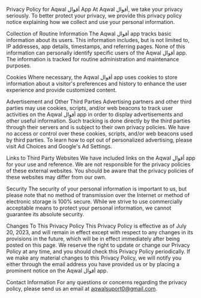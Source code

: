 Privacy Policy for Aqwal أقوال App
At Aqwal أقوال, we take your privacy seriously. To better protect your privacy, we provide this privacy policy notice explaining how we collect and use your personal information.

Collection of Routine Information
The Aqwal أقوال app tracks basic information about its users. This information includes, but is not limited to, IP addresses, app details, timestamps, and referring pages. None of this information can personally identify specific users of the Aqwal أقوال app. The information is tracked for routine administration and maintenance purposes.

Cookies
Where necessary, the Aqwal أقوال app uses cookies to store information about a visitor's preferences and history to enhance the user experience and provide customized content.

Advertisement and Other Third Parties
Advertising partners and other third parties may use cookies, scripts, and/or web beacons to track user activities on the Aqwal أقوال app in order to display advertisements and other useful information. Such tracking is done directly by the third parties through their servers and is subject to their own privacy policies. We have no access or control over these cookies, scripts, and/or web beacons used by third parties. To learn how to opt out of personalized advertising, please visit Ad Choices and Google's Ad Settings.

Links to Third Party Websites
We have included links on the Aqwal أقوال app for your use and reference. We are not responsible for the privacy policies of these external websites. You should be aware that the privacy policies of these websites may differ from our own.

Security
The security of your personal information is important to us, but please note that no method of transmission over the Internet or method of electronic storage is 100% secure. While we strive to use commercially acceptable means to protect your personal information, we cannot guarantee its absolute security.

Changes To This Privacy Policy
This Privacy Policy is effective as of July 20, 2023, and will remain in effect except with respect to any changes in its provisions in the future, which will be in effect immediately after being posted on this page. We reserve the right to update or change our Privacy Policy at any time, and you should check this Privacy Policy periodically. If we make any material changes to this Privacy Policy, we will notify you either through the email address you have provided us or by placing a prominent notice on the Aqwal أقوال app.

Contact Information
For any questions or concerns regarding the privacy policy, please send us an email at aqwalsuport0@gmail.com.
